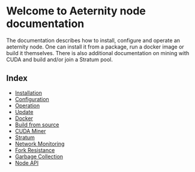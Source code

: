 # Welcome to Aeternity node documentation

The documentation describes how to install, configure and operate an aeternity node.
One can install it from a package, run a docker image or build it themselves.
There is also additional documentation on mining with CUDA and build and/or join a Stratum pool.

## Index

- [Installation](installation.md)
- [Configuration](configuration.md)
- [Operation](operation.md)
- [Update](update.md)
- [Docker](docker.md)
- [Build from source](build.md)
- [CUDA Miner](cuda-miner.md)
- [Stratum](stratum.md)
- [Network Monitoring](monitoring.md)
- [Fork Resistance](fork-resistance.md)
- [Garbage Collection](garbage-collection.md)
- [Node API](api.md)
